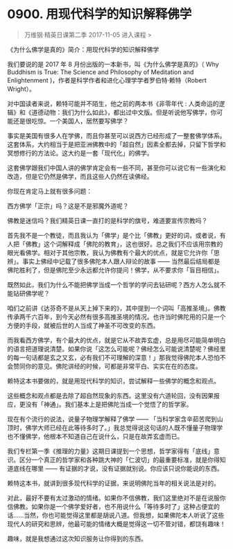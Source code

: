 # 0900. 用现代科学的知识解释佛学
> 万维钢·精英日课第二季
2017-11-05
进入课程 >

《为什么佛学是真的》简介：用现代科学的知识解释佛学

我们要说的是 2017 年 8 月份出版的一本新书，叫《为什么佛学是真的》（ Why Buddhism is True: The Science and Philosophy of Meditation and Enlightenment )，作者是科学作者和进化心理学学者罗伯特·赖特（Robert Wright）。

对中国读者来说，赖特可能并不陌生，他之前的两本书《非零年代 : 人类命运的逻辑》和《道德动物：我们为什么如此》，都出过中文版。但是听说他写佛学，你可能还是很吃惊。一个美国人，居然要写佛学？

事实是美国有很多人在学佛，而且你甚至可以说西方已经形成了一整套佛学体系。这套体系，大约相当于是把亚洲佛教中的「超自然」因素全都去掉，只留下哲学和冥想修行的方法论。这大约是一套「现代化」的佛学。

这套佛学跟我们中国人讲的佛学肯定会有一些不同，甚至你可以说它有一些演化和改造，但是它仍然是佛学，而且这些人仍然在读佛经。

你现在肯定马上就有很多问题：

西方佛学「正宗」吗？这是不是邪魔外道呢？

佛教是迷信吗？我们精英日课一直打的是科学的旗号，难道要宣传宗教吗？

首先我不是一个教徒，而且我认为「佛学」是个比「佛教」更好的词，或者说，有人把「佛教」这个词解释成「佛陀的教育」，这也很好。总之我们不应该用宗教的眼光看佛学。相对于其他宗教，我认为佛教有个最大的优点，就是它允许你「思辨」。事实上佛经中记载了很多佛陀本人跟人辩论的故事 —— 当然最后结局都是佛陀胜利了，但是佛陀至少永远都允许你提问！佛学，从不要求你「盲目相信」。

既然如此，我们为什么不能把佛学当成一个哲学的学问去钻研呢？西方人怎么就不能钻研佛学呢？

咱们之前讲《达芬奇不是从天上掉下来的》，其中提到一个词叫「高推圣境」。佛教传承两千六百年，到今天必然有很多高推圣境的情况。也许当时佛陀用的只是一个方便的手段，就被后世的人当成了神圣不可改变的东西。

而我看西方佛学，有个最大的优点，就是它从不故弄玄虚，总是用尽可能简单明白的语言把道理说清楚。如果你说「这怎么可能呢？佛经怎么可能说清楚呢？佛经里的每一句话都是玄之又玄，必有我们不可理解的深意！」那我觉得佛陀本人恐怕不会赞同你的意见。佛陀讲经的时候，可都是非常平白、实实在在的态度。

赖特这本书要做的，就是用现代科学的知识，尝试解释一些佛学的概念和观点。

这些概念和观点都是去除了超自然现象的东西。这里没有六道轮回，没有因果报应，更没有「神通」。我们基本上是把佛陀当成一个觉悟了的哲学家。

现在有个流行的说法，说量子物理学解释了佛学 —— 「当科学家含辛茹苦爬到山顶时，佛学大师已经在此等待多时了。」我总觉得说这句话的人既不懂量子物理学也不懂佛学，他根本不知道自己在说什么，只是在故弄玄虚而已。

我们专栏第一季《推理的力量》这期日课提到一个思想，哲学家得有「底线」意识。区分一个真正的哲学家和各种跳大神的「仁波切」的最重要标准，就是你得知道底线在哪里 —— 有证据的才说，没有证据就别说。你应该只说你能说的东西。

赖特这本书，就讲到很多现代科学的证据，来说明佛陀当年的相关说法是对的。

对此，最好不要有太过激动的情绪。如果你不信佛教，我们这里绝对不是在说服你信佛教。如果你是一个佛学爱好者，也不用说什么「等待多时了」这种占便宜的话……当然，你也可能觉得这里都是胡说八道。但我想，如果佛陀本人听说了这些现代人的研究和思辨，他最可能的情绪大概是觉得这一切不管对错，都饶有趣味！

趣味，就是我想通过这次知识服务让你得到的东西。
